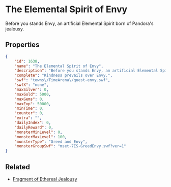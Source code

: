 # The Elemental Spirit of Envy

Before you stands Envy, an artificial Elemental Spirit born of Pandora's jealousy.

## Properties

```json
{
    "id": 1638,
    "name": "The Elemental Spirit of Envy",
    "description": "Before you stands Envy, an artificial Elemental Spirit born of Pandora's jealousy.",
    "complete": "Kindness prevails over Envy.",
    "swf": "towns\/TimeArena\/quest-envy.swf",
    "swfX": "none",
    "maxSilver": 0,
    "maxGold": 5000,
    "maxGems": 0,
    "maxExp": 50000,
    "minTime": 0,
    "counter": 0,
    "extra": "",
    "dailyIndex": 0,
    "dailyReward": 0,
    "monsterMinLevel": 0,
    "monsterMaxLevel": 100,
    "monsterType": "Greed and Envy",
    "monsterGroupSwf": "mset-7ES-GreedEnvy.swf?ver=1"
}
```

## Related

- [Fragment of Ethereal Jealousy](../items/18950-fragment-of-ethereal-jealousy.md)

